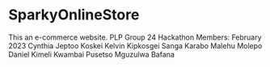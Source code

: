 # SparkyOnlineStore
This an e-commerce website.
PLP Group 24 Hackathon Members: February 2023
        Cynthia Jeptoo Koskei
        Kelvin Kipkosgei Sanga
        Karabo Malehu Molepo
        Daniel Kimeli Kwambai
        Pusetso Mguzulwa
        Bafana 
